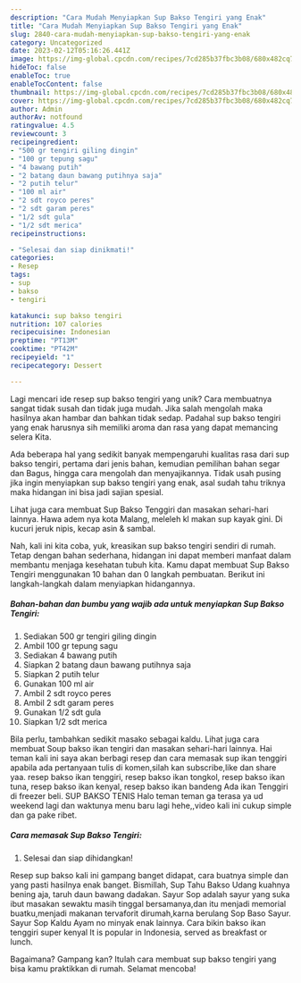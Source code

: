 ```yaml
---
description: "Cara Mudah Menyiapkan Sup Bakso Tengiri yang Enak"
title: "Cara Mudah Menyiapkan Sup Bakso Tengiri yang Enak"
slug: 2840-cara-mudah-menyiapkan-sup-bakso-tengiri-yang-enak
category: Uncategorized
date: 2023-02-12T05:16:26.441Z
image: https://img-global.cpcdn.com/recipes/7cd285b37fbc3b08/680x482cq70/sup-bakso-tengiri-foto-resep-utama.jpg
hideToc: false
enableToc: true
enableTocContent: false
thumbnail: https://img-global.cpcdn.com/recipes/7cd285b37fbc3b08/680x482cq70/sup-bakso-tengiri-foto-resep-utama.jpg
cover: https://img-global.cpcdn.com/recipes/7cd285b37fbc3b08/680x482cq70/sup-bakso-tengiri-foto-resep-utama.jpg
author: Admin
authorAv: notfound
ratingvalue: 4.5
reviewcount: 3
recipeingredient:
- "500 gr tengiri giling dingin"
- "100 gr tepung sagu"
- "4 bawang putih"
- "2 batang daun bawang putihnya saja"
- "2 putih telur"
- "100 ml air"
- "2 sdt royco peres"
- "2 sdt garam peres"
- "1/2 sdt gula"
- "1/2 sdt merica"
recipeinstructions:

- "Selesai dan siap dinikmati!"
categories:
- Resep
tags:
- sup
- bakso
- tengiri

katakunci: sup bakso tengiri 
nutrition: 107 calories
recipecuisine: Indonesian
preptime: "PT13M"
cooktime: "PT42M"
recipeyield: "1"
recipecategory: Dessert

---
```





Lagi mencari ide resep sup bakso tengiri yang unik? Cara membuatnya sangat tidak susah dan tidak juga mudah. Jika salah mengolah maka hasilnya akan hambar dan bahkan tidak sedap. Padahal sup bakso tengiri yang enak harusnya sih memiliki aroma dan rasa yang dapat memancing selera Kita.





Ada beberapa hal yang sedikit banyak mempengaruhi kualitas rasa dari sup bakso tengiri, pertama dari jenis bahan, kemudian pemilihan bahan segar dan Bagus, hingga cara mengolah dan menyajikannya. Tidak usah pusing jika ingin menyiapkan sup bakso tengiri yang enak,      asal sudah tahu triknya maka hidangan ini bisa jadi sajian spesial.














Lihat juga cara membuat Sup Bakso Tenggiri dan masakan sehari-hari lainnya. Hawa adem nya kota Malang, meleleh kl makan sup kayak gini. Di kucuri jeruk nipis, kecap asin &amp; sambal.






Nah, kali ini kita coba, yuk, kreasikan sup bakso tengiri sendiri di rumah. Tetap dengan bahan sederhana, hidangan ini dapat memberi manfaat dalam membantu menjaga kesehatan tubuh kita. Kamu dapat membuat Sup Bakso Tengiri menggunakan 10 bahan dan 0 langkah pembuatan. Berikut ini langkah-langkah dalam menyiapkan hidangannya.

<!--inarticleads1-->

##### Bahan-bahan dan bumbu yang wajib ada untuk menyiapkan Sup Bakso Tengiri:

1. Sediakan 500 gr tengiri giling dingin
1. Ambil 100 gr tepung sagu
1. Sediakan 4 bawang putih
1. Siapkan 2 batang daun bawang putihnya saja
1. Siapkan 2 putih telur
1. Gunakan 100 ml air
1. Ambil 2 sdt royco peres
1. Ambil 2 sdt garam peres
1. Gunakan 1/2 sdt gula
1. Siapkan 1/2 sdt merica


Bila perlu, tambahkan sedikit masako sebagai kaldu. Lihat juga cara membuat Soup bakso ikan tengiri dan masakan sehari-hari lainnya. Hai teman kali ini saya akan berbagi resep dan cara memasak sup ikan tenggiri apabila ada pertanyaan tulis di komen,silah kan subscribe,like dan share yaa. resep bakso ikan tenggiri, resep bakso ikan tongkol, resep bakso ikan tuna, resep bakso ikan kenyal, resep bakso ikan bandeng Ada ikan Tenggiri di freezer beli. SUP BAKSO TENIS Halo teman teman ga terasa ya ud weekend lagi dan waktunya menu baru lagi hehe,,video kali ini cukup simple dan ga pake ribet. 

<!--inarticleads2-->

##### Cara memasak Sup Bakso Tengiri:


1. Selesai dan siap dihidangkan!

Resep sup bakso kali ini gampang banget didapat, cara buatnya simple dan yang pasti hasilnya enak banget. Bismillah, Sup Tahu Bakso Udang kuahnya bening aja, taruh daun bawang dadakan. Sayur Sop adalah sayur yang suka ibut masakan sewaktu masih tinggal bersamanya,dan itu menjadi memorial buatku,menjadi makanan tervaforit dirumah,karna berulang Sop Baso Sayur. Sayur Sop Kaldu Ayam no minyak enak lainnya. Cara bikin bakso ikan tenggiri super kenyal It is popular in Indonesia, served as breakfast or lunch. 

Bagaimana? Gampang kan? Itulah cara membuat sup bakso tengiri yang bisa kamu praktikkan di rumah. Selamat mencoba!
